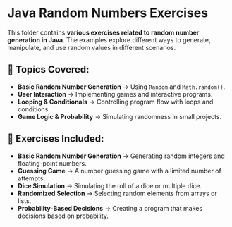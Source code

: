 
# Java Random Numbers Exercises  

This folder contains **various exercises related to random number generation in Java**. The examples explore different ways to generate, manipulate, and use random values in different scenarios.

## 📌 Topics Covered:
- **Basic Random Number Generation** → Using `Random` and `Math.random()`.
- **User Interaction** → Implementing games and interactive programs.
- **Looping & Conditionals** → Controlling program flow with loops and conditions.
- **Game Logic & Probability** → Simulating randomness in small projects.

## 📂 Exercises Included:
- **Basic Random Number Generation** → Generating random integers and floating-point numbers.
- **Guessing Game** → A number guessing game with a limited number of attempts.
- **Dice Simulation** → Simulating the roll of a dice or multiple dice.
- **Randomized Selection** → Selecting random elements from arrays or lists.
- **Probability-Based Decisions** → Creating a program that makes decisions based on probability.

